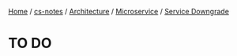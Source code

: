 [Home](https://mengxianbin.github.io) /
[cs-notes](https://mengxianbin.github.io/cs-notes/site) /
[Architecture](https://mengxianbin.github.io/cs-notes/site/Architecture) /
[Microservice](https://mengxianbin.github.io/cs-notes/site/Architecture/Microservice) /
[Service Downgrade](https://mengxianbin.github.io/cs-notes/site/Architecture/Microservice/Service%20Downgrade)

# TO DO
